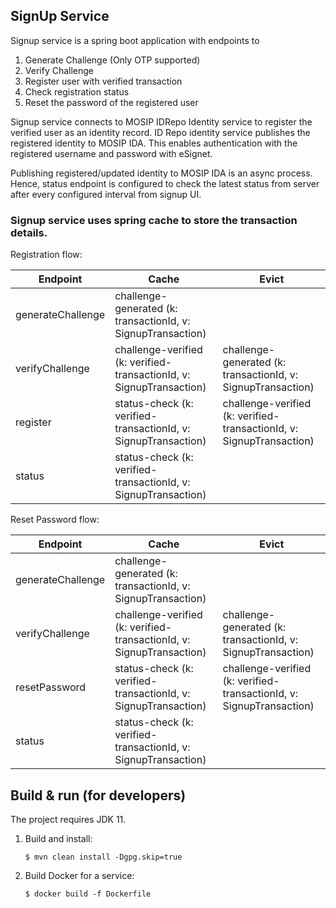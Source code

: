 ## SignUp Service

Signup service is a spring boot application with endpoints to

1. Generate Challenge (Only OTP supported)
2. Verify Challenge
3. Register user with verified transaction
4. Check registration status
5. Reset the password of the registered user

Signup service connects to MOSIP IDRepo Identity service to register the verified user as an identity record.
ID Repo identity service publishes the registered identity to MOSIP IDA. This enables authentication with the registered
username and password with eSignet.

Publishing registered/updated identity to MOSIP IDA is an async process. Hence, status endpoint is configured to check
the latest status from server after every configured interval from signup UI.

### Signup service uses spring cache to store the transaction details.

Registration flow:

| Endpoint          | Cache                                                                | Evict                                               |
|-------------------|----------------------------------------------------------------------|-----------------------------------------------------|
| generateChallenge | challenge-generated (k: transactionId, v: SignupTransaction)         |                                                     |
| verifyChallenge   | challenge-verified (k: verified-transactionId, v: SignupTransaction)       | challenge-generated (k: transactionId, v: SignupTransaction)       |
| register          | status-check (k: verified-transactionId, v: SignupTransaction) | challenge-verified (k: verified-transactionId, v: SignupTransaction) |
| status            | status-check (k: verified-transactionId, v: SignupTransaction) |     |

Reset Password flow:

| Endpoint          | Cache                                                                      | Evict                                               |
|-------------------|----------------------------------------------------------------------------|-----------------------------------------------------|
| generateChallenge | challenge-generated (k: transactionId, v: SignupTransaction)         |                                                     |
| verifyChallenge   | challenge-verified (k: verified-transactionId, v: SignupTransaction) | challenge-generated (k: transactionId, v: SignupTransaction)       |
| resetPassword     | status-check (k: verified-transactionId, v: SignupTransaction)           | challenge-verified (k: verified-transactionId, v: SignupTransaction) |
| status            | status-check (k: verified-transactionId, v: SignupTransaction)       |     |


## Build & run (for developers)
The project requires JDK 11.
1. Build and install:
    ```
    $ mvn clean install -Dgpg.skip=true
    ```
1. Build Docker for a service:
    ```
    $ docker build -f Dockerfile
    ```
